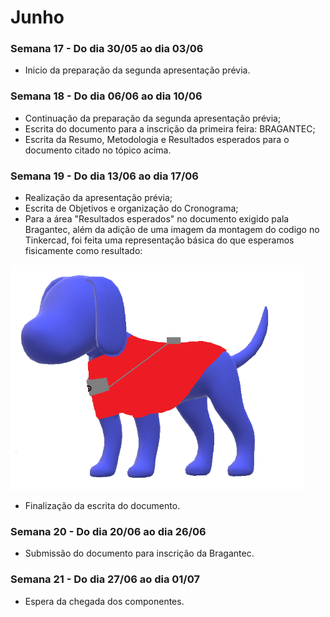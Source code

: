 # Junho
### Semana 17 - Do dia 30/05 ao dia 03/06
- Inicio da preparação da segunda apresentação prévia.

### Semana 18 - Do dia 06/06 ao dia 10/06
- Continuação da preparação da segunda apresentação prévia;
- Escrita do documento para a inscrição da primeira feira: BRAGANTEC;
- Escrita da Resumo, Metodologia e Resultados esperados para o documento citado no tópico acima.

### Semana 19 - Do dia 13/06 ao dia 17/06
- Realização da apresentação prévia;
- Escrita  de Objetivos e organização do Cronograma;
- Para a área "Resultados esperados" no documento exigido pala Bragantec, além da adição de uma imagem da montagem do codigo no Tinkercad, foi feita uma representação básica do que esperamos fisicamente como resultado:

 <img src="./imagens/result_junho.png" alt="result_junho" width="470" height="360">

- Finalização da escrita do documento.

### Semana 20 - Do dia 20/06 ao dia 26/06
- Submissão do documento para inscrição da Bragantec.

### Semana 21 - Do dia 27/06 ao dia 01/07
- Espera da chegada dos componentes.
